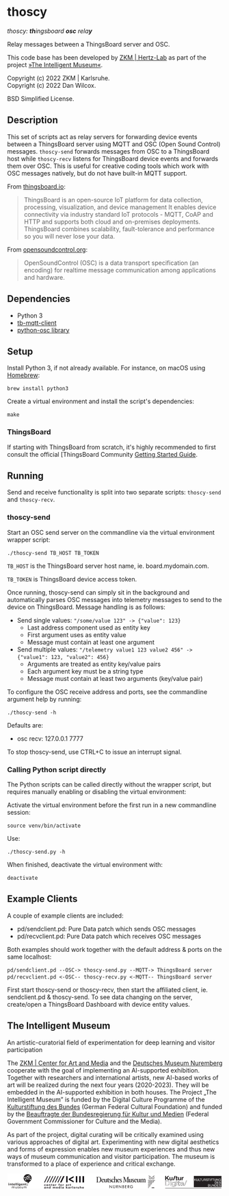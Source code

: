 thoscy
======

_thoscy: **th**ingsboard **osc** rela**y**_

Relay messages between a ThingsBoard server and OSC.

This code base has been developed by [ZKM | Hertz-Lab](https://zkm.de/en/about-the-zkm/organization/hertz-lab) as part of the project [»The Intelligent Museum«](#the-intelligent-museum). 

Copyright (c) 2022 ZKM | Karlsruhe.  
Copyright (c) 2022 Dan Wilcox.  

BSD Simplified License.

Description
-----------

This set of scripts act as relay servers for forwarding device events between a ThingsBoard server using MQTT and OSC (Open Sound Control) messages. `thoscy-send` forwards messages from OSC to a ThingsBoard host while `thoscy-recv` listens for ThingsBoard device events and forwards them over OSC. This is useful for creative coding tools which work with OSC messages natively, but do not have built-in MQTT support.

From [thingsboard.io](https://thingsboard.io):

>ThingsBoard is an open-source IoT platform for data collection, processing, visualization, and device management
>It enables device connectivity via industry standard IoT protocols - MQTT, CoAP and HTTP and supports both cloud and on-premises deployments. ThingsBoard combines scalability, fault-tolerance and performance so you will never lose your data.

From [opensoundcontrol.org](OpenSoundControl.org):

>OpenSoundControl (OSC) is a data transport specification (an encoding) for realtime message communication among applications and hardware.

Dependencies
------------

* Python 3
* [tb-mqtt-client](https://github.com/thingsboard/thingsboard-python-client-sdk)
* [python-osc library](https://github.com/attwad/python-osc)

Setup
-----

Install Python 3, if not already available. For instance, on macOS using [Homebrew](http://brew.sh):

```shell
brew install python3
```

Create a virtual environment and install the script's dependencies:

```shell
make
```

### ThingsBoard

If starting with ThingsBoard from scratch, it's highly recommended to first consult the official [ThingsBoard Community [Getting Started Guide](https://thingsboard.io/docs/getting-started-guides/helloworld/).

Running
-------

Send and receive functionality is split into two separate scripts: `thoscy-send` and `thoscy-recv`.

### thoscy-send

Start an OSC send server on the commandline via the virtual environment wrapper script:

    ./thoscy-send TB_HOST TB_TOKEN

`TB_HOST` is the ThingsBoard server host name, ie. board.mydomain.com.

`TB_TOKEN` is ThingsBoard device access token.

Once running, thoscy-send can simply sit in the background and automatically parses OSC messages into telemetry messages to send to the device on ThingsBoard. Message handling is as follows:

* Send single values: `"/some/value 123" -> {"value": 123}`
  - Last address component used as entity key
  - First argument uses as entity value
  - Message must contain at least one argument
* Send multiple values: `"/telemetry value1 123 value2 456" -> {"value1": 123, "value2": 456}`
  - Arguments are treated as entity key/value pairs
  - Each argument key must be a string type
  - Message must contain at least two arguments (key/value pair)

To configure the OSC receive address and ports, see the commandline argument help by running:

    ./thoscy-send -h

Defaults are:

* osc recv: 127.0.0.1 7777

To stop thoscy-send, use CTRL+C to issue an interrupt signal.

### Calling Python script directly

The Python scripts can be called directly without the wrapper script, but requires manually enabling or disabling the virtual environment:

Activate the virtual environment before the first run in a new commandline session:

    source venv/bin/activate

Use:

    ./thoscy-send.py -h

When finished, deactivate the virtual environment with:

    deactivate

Example Clients
---------------

A couple of example clients are included:

* pd/sendclient.pd: Pure Data patch which sends OSC messages
* pd/recvclient.pd: Pure Data patch which receives OSC messages

Both examples should work together with the default address & ports on the same localhost:

    pd/sendclient.pd --OSC-> thoscy-send.py --MQTT-> ThingsBoard server
    pd/recvclient.pd <-OSC-- thoscy-recv.py <-MQTT-- ThingsBoard server

First start thoscy-send or thoscy-recv, then start the affiliated client, ie. sendclient.pd & thoscy-send. To see data changing on the server, create/open a ThingsBoard Dashboard with device entity values.

The Intelligent Museum
----------------------

An artistic-curatorial field of experimentation for deep learning and visitor participation

The [ZKM | Center for Art and Media](https://zkm.de/en) and the [Deutsches Museum Nuremberg](https://www.deutsches-museum.de/en/nuernberg/information/) cooperate with the goal of implementing an AI-supported exhibition. Together with researchers and international artists, new AI-based works of art will be realized during the next four years (2020-2023).  They will be embedded in the AI-supported exhibition in both houses. The Project „The Intelligent Museum” is funded by the Digital Culture Programme of the [Kulturstiftung des Bundes](https://www.kulturstiftung-des-bundes.de/en) (German Federal Cultural Foundation) and funded by the [Beauftragte der Bundesregierung für Kultur und Medien](https://www.bundesregierung.de/breg-de/bundesregierung/staatsministerin-fuer-kultur-und-medien) (Federal Government Commissioner for Culture and the Media).

As part of the project, digital curating will be critically examined using various approaches of digital art. Experimenting with new digital aesthetics and forms of expression enables new museum experiences and thus new ways of museum communication and visitor participation. The museum is transformed to a place of experience and critical exchange.

![Logo](media/Logo_ZKM_DMN_KSB.png)
